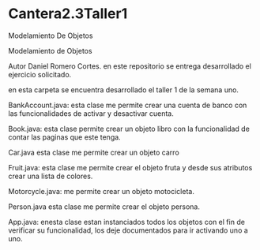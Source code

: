 # Cantera2.3Taller1
 Modelamiento De Objetos
 
 
 Modelamiento de Objetos

Autor Daniel Romero Cortes. en este repositorio se entrega desarrollado el ejercicio solicitado.

en esta carpeta se encuentra desarrollado el taller 1 de la semana uno.

BankAccount.java: esta clase me permite crear una cuenta de banco con las funcionalidades de activar y desactivar cuenta.

Book.java: esta clase permite crear un objeto libro con la funcionalidad de contar las paginas que este tenga.

Car.java esta clase me permite crear un objeto carro

Fruit.java: esta clase me permite crear el objeto fruta y desde sus atributos crear una lista de colores.

Motorcycle.java: me permite crear un objeto motocicleta.

Person.java esta clase me permite crear el objeto persona.

App.java: enesta clase estan instanciados todos los objetos con el fin de verificar su funcionalidad, los deje documentados para ir activando uno a uno.
